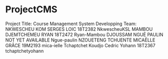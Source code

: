 # ProjectCMS
Project Title:
Course Management System
Developping Team:
NKWESCHEU KOM SERGES LOIC 18T2382         NkwescheuKSL
 MAMBOU DJEMTCHEMEU RYAN 18T2472          Ryan-Mambou
DJOUSSAM NGUÉ PAULIN NOT YET AVAILABLE    Ngue-paulin
NZOUETENG TCHUENTE MICAËLLE GRÂCE 19M2193 mica-ielle
Tchaptchet Koudjo Cedric Yohann 18T2367   tchaptchetyohann
